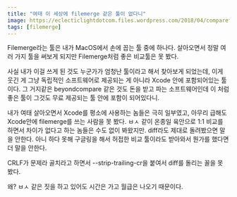 ```yaml
---
title: "여태 이 세상에 filemerge 같은 툴이 없다니"
image: https://eclecticlightdotcom.files.wordpress.com/2018/04/compareff02.jpg?w=912
tags: [filemerge]
---
```


Filemerge라는 툴은 내가 MacOS에서 손에 꼽는 툴 중에 하나다. 살아오면서 정말 여러 가지 툴을 써보게 되지만 Filemerge처럼 좋은 비교툴은 못 봤다. 

사실 내가 이걸 쓰게 된 것도 누군가가 엄청난 툴이라고 해서 찾아보게 되었는데, 이게 웃긴 게 그냥 독립적인 소프트웨어로 제공되는 게 아니라 Xcode 안에 포함되어있는 툴이다. 그 거지같은 beyondcompare 같은 것도 돈을 받고 파는 소프트웨어인데 이 처럼 좋은 툴이 그것도 무료 제공되는 툴 안에 포함이 되어있다니.

내가 여태 살아오면서 Xcode를 평소에 사용하는 놈들은 극히 일부였고, 아무리 급해도 Xcode안에 filemerge를 쓰는 사람을 못 봤다. ㅂㅅ 같이 온종일 육안으로 1:1 비교를 하면서 차이가 없다고 하는 놈들은 수도 없이 봐왔지만. diff라도 제대로 돌려봤으면 말을 안한다. 아니 하다 못해 구글링을 해서 허접한 비교 툴이라도 받아와서 뭔가를 했다면 더 말을 안한다.

CRLF가 문제라 골치라고 하면서 --strip-trailing-cr을 붙여서 diff를 돌리는 꼴을 못 봤다. 

왜? ㅂㅅ 같은 짓을 하고 있어도 시간은 가고 월급은 나오기 때문이다. 
